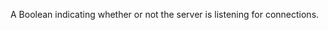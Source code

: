 <!-- YAML
added: v5.7.0
-->

A Boolean indicating whether or not the server is listening for
connections.


